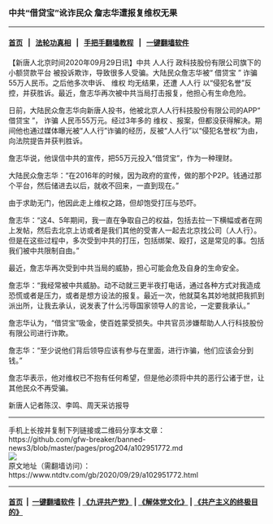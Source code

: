 ### 中共“借贷宝”讹诈民众 詹志华遭报复维权无果
------------------------

#### [首页](https://github.com/gfw-breaker/banned-news3/blob/master/README.md) &nbsp;&nbsp;|&nbsp;&nbsp; [法轮功真相](https://github.com/begood0513/basic/blob/master/README.md)  &nbsp;&nbsp;|&nbsp;&nbsp; [手把手翻墙教程](https://github.com/gfw-breaker/guides/wiki)  &nbsp;&nbsp;|&nbsp;&nbsp; [一键翻墙软件](https://github.com/gfw-breaker/nogfw/blob/master/README.md)  



<div><div class="post_content" itemprop="articleBody">
 <p>
  【新唐人北京时间2020年09月29日讯】中共
  <ok href="https://www.ntdtv.com/gb/人人行.htm">
   人人行
  </ok>
  政科技股份有限公司旗下的
  <ok href="https://www.ntdtv.com/gb/小额贷款平台.htm">
   小额贷款平台
  </ok>
  被投诉欺诈，导致很多人受骗。大陆民众詹志华被“
  <ok href="https://www.ntdtv.com/gb/借贷宝.htm">
   借贷宝
  </ok>
  ”
  <ok href="https://www.ntdtv.com/gb/诈骗.htm">
   诈骗
  </ok>
  55万人民币。之后他多次申诉、
  <ok href="https://www.ntdtv.com/gb/维权.htm">
   维权
  </ok>
  均无结果，还遭
  <ok href="https://www.ntdtv.com/gb/人人行.htm">
   人人行
  </ok>
  以“侵犯名誉”反控，并获胜诉。最近，詹志华再次被中共当局打击报复，他担心有生命危险。
 </p>
 <p>
  日前，大陆民众詹志华向新唐人投书，他被北京人人行科技股份有限公司的APP“
  <ok href="https://www.ntdtv.com/gb/借贷宝.htm">
   借贷宝
  </ok>
  ”，
  <ok href="https://www.ntdtv.com/gb/诈骗.htm">
   诈骗
  </ok>
  人民币55万元。经过3年多的
  <ok href="https://www.ntdtv.com/gb/维权.htm">
   维权
  </ok>
  、报案，但都没获得解决。期间他也通过媒体曝光被“人人行”诈骗的经历，反被“人人行”以“侵犯名誉权”为由，向法院提告并获判胜诉。
 </p>
 <p>
  詹志华说，他误信中共的宣传，把55万元投入“借贷宝”，作为一种理财。
 </p>
 <p>
  大陆民众詹志华：“在2016年的时候，因为政府的宣传，做的那个P2P。钱通过那个平台，然后储进去以后，就收不回来，一直到现在。”
 </p>
 <p>
  由于求助无门，他因此走上维权之路，但却饱受打压与恐吓。
 </p>
 <p>
  詹志华：“这4、5年期间，我一直在争取自己的权益，包括去拉一下横幅或者在网上发帖，然后去北京上访或者是我们其他的受害人一起去北京找公司（人人行）。但是在这些过程中，多次受到中共的打压，包括绑架、殴打，这是常见的事。包括我们被中共限制自由。”
 </p>
 <p>
  最近，詹志华再次受到中共当局的威胁，担心可能会危及自身的生命安全。
 </p>
 <p>
  詹志华：“我经常被中共威胁。动不动就三更半夜打电话，通过各种方式对我造成恐慌或者是压力，或者是想方设法的报复。最近一次，他就莫名其妙地就把我抓到派出所，让我去承认，说发表了什么污辱国家领导人的言论，一定要我承认。”
 </p>
 <p>
  詹志华认为，“借贷宝”吸金，使百姓蒙受损失。中共官员涉嫌帮助人人行科技股份有限公司进行诈欺。
 </p>
 <p>
  詹志华：“至少说他们背后领导应该有参与在里面，进行诈骗，他们应该会分到钱。”
 </p>
 <p>
  詹志华表示，他对维权已不抱有任何希望，但是他必须将中共的恶行公诸于世，让其他民众不再受骗。
 </p>
 <p>
  新唐人记者陈汉、李鸣、周天采访报导
 </p>
 <div class="single_ad">
 </div>
</div>
</div>
<hr/>
手机上长按并复制下列链接或二维码分享本文章：<br/>
https://github.com/gfw-breaker/banned-news3/blob/master/pages/prog204/a102951772.md <br/>
<a href='https://github.com/gfw-breaker/banned-news3/blob/master/pages/prog204/a102951772.md'><img src='https://github.com/gfw-breaker/banned-news3/blob/master/pages/prog204/a102951772.md.png'/></a> <br/>
原文地址（需翻墙访问）：https://www.ntdtv.com/gb/2020/09/29/a102951772.html


------------------------
#### [首页](https://github.com/gfw-breaker/banned-news3/blob/master/README.md) &nbsp;|&nbsp; [一键翻墙软件](https://github.com/gfw-breaker/nogfw/blob/master/README.md) &nbsp;| [《九评共产党》](https://github.com/gfw-breaker/9ping.md/blob/master/README.md#九评之一评共产党是什么) | [《解体党文化》](https://github.com/gfw-breaker/jtdwh.md/blob/master/README.md) | [《共产主义的终极目的》](https://github.com/gfw-breaker/gczydzjmd.md/blob/master/README.md)


<img src='http://gfw-breaker.win/banned-news3/pages/prog204/a102951772.md' width='0px' height='0px'/>